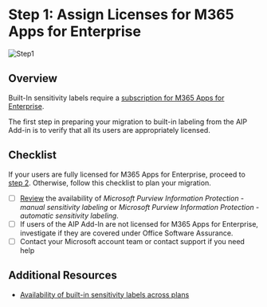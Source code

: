 # Step 1: Assign Licenses for M365 Apps for Enterprise
![Step1](https://user-images.githubusercontent.com/43501191/194729714-4d6d3bdf-7e54-4575-a51a-dbc1553d7815.png)

## Overview
Built-In sensitivity labels require a [subscription for M365 Apps for Enterprise](https://learn.microsoft.com/en-us/office365/servicedescriptions/office-applications-service-description/office-applications-service-description). 

The first step in preparing your migration to built-in labeling from the AIP Add-in is to verify that all its users are appropriately licensed.

## Checklist
If your users are fully licensed for M365 Apps for Enterprise, proceed to [step 2](AIP2MIPStep2.md). Otherwise, follow this checklist to plan your migration.

- [ ] [Review](https://learn.microsoft.com/en-us/office365/servicedescriptions/office-applications-service-description/office-applications-service-description#feature-availability) the availability of *Microsoft Purview Information Protection - manual sensitivity labeling* or *Microsoft Purview Information Protection - automatic sensitivity labeling*.
- [ ] If users of the AIP Add-In are not licensed for M365 Apps for Enterprise, investigate if they are covered under Office Software Assurance.
- [ ] Contact your Microsoft account team or contact support if you need help

## Additional Resources
- [Availability of built-in sensitivity labels across plans](https://learn.microsoft.com/en-us/office365/servicedescriptions/office-applications-service-description/office-applications-service-description#feature-availability)
